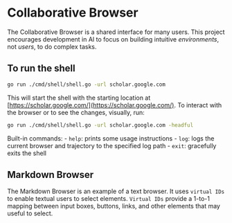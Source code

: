 # Collaborative Browser

The Collaborative Browser is a shared interface for many users. This project encourages development in AI to focus on building intuitive _environments_, not _users_, to do complex tasks.

## To run the shell

```bash
go run ./cmd/shell/shell.go -url scholar.google.com
```

This will start the shell with the starting location at [https://scholar.google.com/](https://scholar.google.com/). To interact with the browser or to see the changes, visually, run:

```bash
go run ./cmd/shell/shell.go -url scholar.google.com -headful
```

Built-in commands:
    - `help`: prints some usage instructions
    - `log`: logs the current browser and trajectory to the specified log path
    - `exit`: gracefully exits the shell

## Markdown Browser

The Markdown Browser is an example of a text browser. It uses `virtual IDs` to enable textual users to select elements.
`Virtual IDs` provide a 1-to-1 mapping between input boxes, buttons, links, and other elements that may useful to select.
